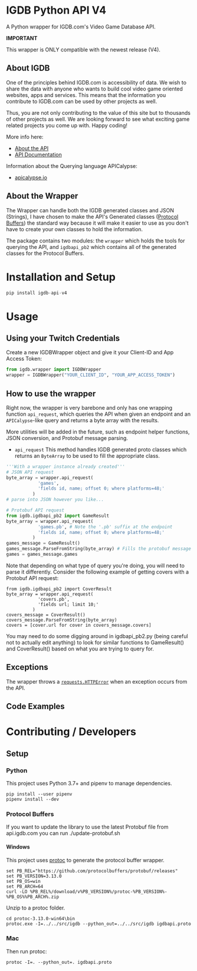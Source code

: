 # IGDB Python API V4
A Python wrapper for IGDB.com's Video Game Database API. 

__IMPORTANT__

This wrapper is ONLY compatible with the newest release (V4).

## About IGDB
One of the principles behind IGDB.com is accessibility of data. We wish to share the data with anyone who wants to build cool video game oriented websites, apps and services. This means that the information you contribute to IGDB.com can be used by other projects as well.

Thus, you are not only contributing to the value of this site but to thousands of other projects as well. We are looking forward to see what exciting game related projects you come up with. Happy coding!

More info here:
* [About the API](https://www.igdb.com/api)
* [API Documentation](https://api-docs.igdb.com/)

Information about the Querying language APICalypse:
* [apicalypse.io](https://apicalypse.io/)

## About the Wrapper

The Wrapper can handle both the IGDB generated classes and JSON (Strings), I have chosen to make the API's Generated classes ([Protocol Buffers](https://developers.google.com/protocol-buffers/)) the standard way because it will make it easier to use as you don't have to create your own classes to hold the information.

The package contains two modules: the `wrapper` which holds the tools for querying the API, and `igdbapi_pb2` which contains all of the generated classes for the Protocol Buffers.

# Installation and Setup

```py
pip install igdb-api-v4
```

# Usage

## Using your Twitch Credentials

Create a new IGDBWrapper object and give it your Client-ID and App Access Token:

```py
from igdb.wrapper import IGDBWrapper
wrapper = IGDBWrapper("YOUR_CLIENT_ID", "YOUR_APP_ACCESS_TOKEN")
```

## How to use the wrapper

Right now, the wrapper is very barebone and only has one wrapping function `api_request`, which queries the API when given an endpoint and an `APICalypse`-like query and returns a byte array with the results.

More utilities will be added in the future, such as endpoint helper functions, JSON conversion, and Protobuf message parsing.

* `api_request`
  This method handles IGDB generated proto classes which returns an `ByteArray` to be used to fill the appropriate class.
```py
'''With a wrapper instance already created'''
# JSON API request
byte_array = wrapper.api_request(
            'games',
            'fields id, name; offset 0; where platforms=48;'
          )
# parse into JSON however you like...

# Protobuf API request
from igdb.igdbapi_pb2 import GameResult
byte_array = wrapper.api_request(
            'games.pb', # Note the '.pb' suffix at the endpoint
            'fields id, name; offset 0; where platforms=48;'
          )
games_message = GameResult()
games_message.ParseFromString(byte_array) # Fills the protobuf message object with the response
games = games_message.games
```

Note that depending on what type of query you're doing, you will need to parse it differently. Consider the following example of getting covers with a Protobuf API request:
```
from igdb.igdbapi_pb2 import CoverResult
byte_array = wrapper.api_request(
            'covers.pb',
            'fields url; limit 10;'
          )
covers_message = CoverResult()
covers_message.ParseFromString(byte_array)
covers = [cover.url for cover in covers_message.covers]
```
You may need to do some digging around in igdbapi_pb2.py (being careful not to actually edit anything) to look for similar functions to GameResult() and CoverResult() based on what you are trying to query for.

## Exceptions

The wrapper throws a [`requests.HTTPError`](https://2.python-requests.org/en/master/api/#requests.HTTPError) when an exception occurs from the API.

## Code Examples

# Contributing / Developers

## Setup
### Python
This project uses Python 3.7+ and pipenv to manage dependencies.
```
pip install --user pipenv
pipenv install --dev
```

### Protocol Buffers

If you want to update the library to use the latest Protobuf file from api.igdb.com you can run ./update-protobuf.sh

#### Windows
This project uses [protoc](https://github.com/protocolbuffers/protobuf/releases) to generate the protocol buffer wrapper.
```
set PB_REL="https://github.com/protocolbuffers/protobuf/releases"
set PB_VERSION=3.13.0
set PB_OS=win
set PB_ARCH=64
curl -LO %PB_REL%/download/v%PB_VERSION%/protoc-%PB_VERSION%-%PB_OS%%PB_ARCH%.zip
```

Unzip to a protoc folder.
```
cd protoc-3.13.0-win64\bin
protoc.exe -I=../../src/igdb --python_out=../../src/igdb igdbapi.proto
```


### Mac
Then run protoc:
```
protoc -I=. --python_out=. igdbapi.proto
```
